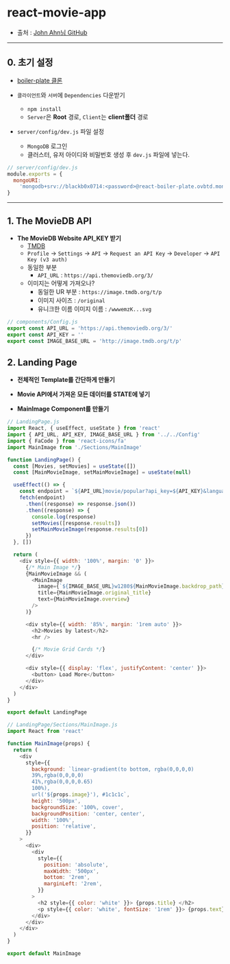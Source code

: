 # react-movie-app

- 출처 : [John Ahn님 GitHub](https://github.com/jaewonhimnae)

---

## 0. 초기 설정

- [boiler-plate 클론](https://github.com/jaewonhimnae/boilerplate-mern-stack)

- `클라이언트`와 `서버`에 `Dependencies` 다운받기

  - `npm install`
  - `Server`은 **Root** 경로, `Client`는 **client폴더** 경로

- `server/config/dev.js` 파일 설정
  - `MongoDB` 로그인
  - 클러스터, 유저 아이디와 비밀번호 생성 후 `dev.js` 파일에 넣는다.

```js
// server/config/dev.js
module.exports = {
  mongoURI:
    'mongodb+srv://blackb0x0714:<password>@react-boiler-plate.ovbtd.mongodb.net/<dbname>?retryWrites=true&w=majority',
}
```

---

## 1. The MovieDB API

- **The MovieDB Website API_KEY 받기**
  - [TMDB](https://www.themoviedb.org/)
  - `Profile` -> `Settings` -> `API` -> `Request an API Key` -> `Developer` -> `API Key (v3 auth)`
  - 동일한 부분
    - `API_URL` : `https://api.themoviedb.org/3/`
  - 이미지는 어떻게 가져오나?
    - 동일한 UR 부분 : `https://image.tmdb.org/t/p`
    - 이미지 사이즈 : `/original`
    - 유니크한 이름 이미지 이름 : `/wwwemzK...svg`

```js
// components/Config.js
export const API_URL = 'https://api.themoviedb.org/3/'
export const API_KEY = ''
export const IMAGE_BASE_URL = 'http://image.tmdb.org/t/p'
```

## 2. Landing Page

- **전체적인 Template를 간단하게 만들기**

- **Movie API에서 가져온 모든 데이터를 STATE에 넣기**

- **MainImage Component를 만들기**

```js
// LandingPage.js
import React, { useEffect, useState } from 'react'
import { API_URL, API_KEY, IMAGE_BASE_URL } from '../../Config'
import { FaCode } from 'react-icons/fa'
import MainImage from './Sections/MainImage'

function LandingPage() {
  const [Movies, setMovies] = useState([])
  const [MainMovieImage, setMainMovieImage] = useState(null)

  useEffect(() => {
    const endpoint = `${API_URL}movie/popular?api_key=${API_KEY}&language=en-US&page=1`
    fetch(endpoint)
      .then((response) => response.json())
      .then((response) => {
        console.log(response)
        setMovies([response.results])
        setMainMovieImage(response.results[0])
      })
  }, [])

  return (
    <div style={{ width: '100%', margin: '0' }}>
      {/* Main Image */}
      {MainMovieImage && (
        <MainImage
          image={`${IMAGE_BASE_URL}w1280${MainMovieImage.backdrop_path}`}
          title={MainMovieImage.original_title}
          text={MainMovieImage.overview}
        />
      )}

      <div style={{ width: '85%', margin: '1rem auto' }}>
        <h2>Movies by latest</h2>
        <hr />

        {/* Movie Grid Cards */}
      </div>

      <div style={{ display: 'flex', justifyContent: 'center' }}>
        <button> Load More</button>
      </div>
    </div>
  )
}

export default LandingPage

// LandingPage/Sections/MainImage.js
import React from 'react'

function MainImage(props) {
  return (
    <div
      style={{
        background: `linear-gradient(to bottom, rgba(0,0,0,0)
        39%,rgba(0,0,0,0)
        41%,rgba(0,0,0,0.65)
        100%),
        url('${props.image}'), #1c1c1c`,
        height: '500px',
        backgroundSize: '100%, cover',
        backgroundPosition: 'center, center',
        width: '100%',
        position: 'relative',
      }}
    >
      <div>
        <div
          style={{
            position: 'absolute',
            maxWidth: '500px',
            bottom: '2rem',
            marginLeft: '2rem',
          }}
        >
          <h2 style={{ color: 'white' }}> {props.title} </h2>
          <p style={{ color: 'white', fontSize: '1rem' }}> {props.text}</p>
        </div>
      </div>
    </div>
  )
}

export default MainImage
```
